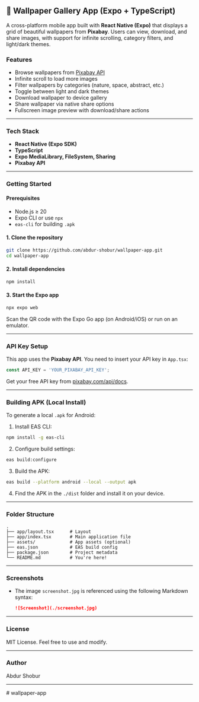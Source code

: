 ## 📱 Wallpaper Gallery App (Expo + TypeScript)

A cross-platform mobile app built with **React Native (Expo)** that displays a grid of beautiful wallpapers from **Pixabay**. Users can view, download, and share images, with support for infinite scrolling, category filters, and light/dark themes.

### Features

- Browse wallpapers from [Pixabay API](https://pixabay.com/api/)
- Infinite scroll to load more images
- Filter wallpapers by categories (nature, space, abstract, etc.)
- Toggle between light and dark themes
- Download wallpaper to device gallery
- Share wallpaper via native share options
- Fullscreen image preview with download/share actions

---

### Tech Stack

- **React Native (Expo SDK)**
- **TypeScript**
- **Expo MediaLibrary, FileSystem, Sharing**
- **Pixabay API**

---

### Getting Started

#### Prerequisites

- Node.js ≥ 20
- Expo CLI or use `npx`
- `eas-cli` for building `.apk`

#### 1. Clone the repository

```bash
git clone https://github.com/abdur-shobur/wallpaper-app.git
cd wallpaper-app
```

#### 2. Install dependencies

```bash
npm install

```

#### 3. Start the Expo app

```bash
npx expo web
```

Scan the QR code with the Expo Go app (on Android/iOS) or run on an emulator.

---

### API Key Setup

This app uses the **Pixabay API**. You need to insert your API key in `App.tsx`:

```ts
const API_KEY = 'YOUR_PIXABAY_API_KEY';
```

Get your free API key from [pixabay.com/api/docs](https://pixabay.com/api/docs/).

---

### Building APK (Local Install)

To generate a local `.apk` for Android:

1. Install EAS CLI:

```bash
npm install -g eas-cli
```

2. Configure build settings:

```bash
eas build:configure
```

3. Build the APK:

```bash
eas build --platform android --local --output apk
```

4. Find the APK in the `./dist` folder and install it on your device.

---

### Folder Structure

```
.
├── app/layout.tsx      # Layout
├── app/index.tsx       # Main application file
├── assets/             # App assets (optional)
├── eas.json            # EAS build config
├── package.json        # Project metadata
└── README.md           # You're here!
```

---

### Screenshots

- The image `screenshot.jpg` is referenced using the following Markdown syntax:
  ```markdown
  ![Screenshot](./screenshot.jpg)
  ```

---

### License

MIT License. Feel free to use and modify.

---

### Author

Abdur Shobur

---
#   w a l l p a p e r - a p p  
 